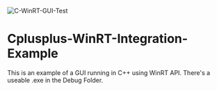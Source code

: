 ![C-WinRT-GUI-Test](https://user-images.githubusercontent.com/80493791/133306829-a71f40de-cb12-474e-9866-f864d2cd8ff1.png)
# Cplusplus-WinRT-Integration-Example

This is an example of a GUI running in C++ using WinRT API. There's a useable .exe in the Debug Folder.
